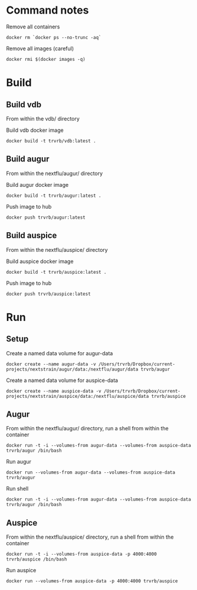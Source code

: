 # Command notes

Remove all containers

    docker rm `docker ps --no-trunc -aq`
    
Remove all images (careful)

    docker rmi $(docker images -q)

# Build

## Build vdb

From within the vdb/ directory

Build vdb docker image

    docker build -t trvrb/vdb:latest .

## Build augur

From within the nextflu/augur/ directory

Build augur docker image

    docker build -t trvrb/augur:latest .
    
Push image to hub

    docker push trvrb/augur:latest

## Build auspice

From within the nextflu/auspice/ directory

Build auspice docker image

    docker build -t trvrb/auspice:latest .
    
Push image to hub

    docker push trvrb/auspice:latest

# Run

## Setup

Create a named data volume for augur-data

    docker create --name augur-data -v /Users/trvrb/Dropbox/current-projects/nextstrain/augur/data:/nextflu/augur/data trvrb/augur

Create a named data volume for auspice-data

    docker create --name auspice-data -v /Users/trvrb/Dropbox/current-projects/nextstrain/auspice/data:/nextflu/auspice/data trvrb/auspice

## Augur

From within the nextflu/augur/ directory, run a shell from within the container
    
    docker run -t -i --volumes-from augur-data --volumes-from auspice-data trvrb/augur /bin/bash

Run augur

    docker run --volumes-from augur-data --volumes-from auspice-data trvrb/augur
    
Run shell

    docker run -t -i --volumes-from augur-data --volumes-from auspice-data trvrb/augur /bin/bash

## Auspice

From within the nextflu/auspice/ directory, run a shell from within the container
    
    docker run -t -i --volumes-from auspice-data -p 4000:4000 trvrb/auspice /bin/bash

Run auspice

    docker run --volumes-from auspice-data -p 4000:4000 trvrb/auspice
